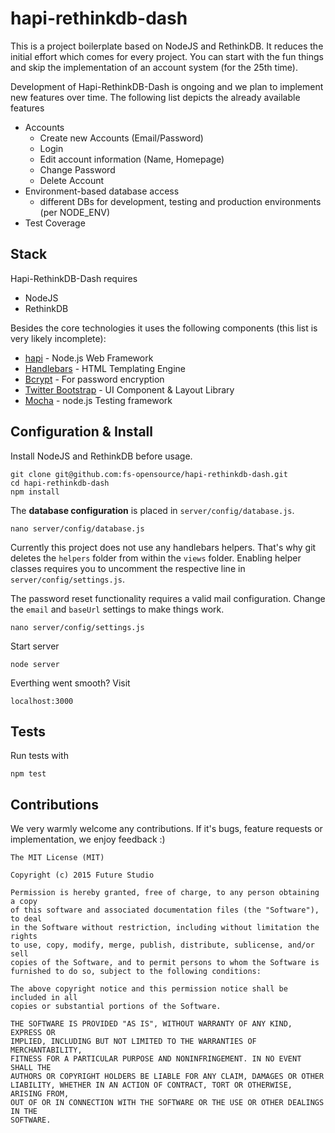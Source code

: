 hapi-rethinkdb-dash
==========================

This is a project boilerplate based on NodeJS and RethinkDB. It reduces the initial effort which comes for every project. You can start with the fun things and skip the implementation of an account system (for the 25th time).

Development of Hapi-RethinkDB-Dash is ongoing and we plan to implement new features over time. The following list depicts the already available features

- Accounts
    - Create new Accounts (Email/Password)
    - Login
    - Edit account information (Name, Homepage)
    - Change Password
    - Delete Account
- Environment-based database access
    - different DBs for development, testing and production environments (per NODE_ENV)
- Test Coverage


## Stack
Hapi-RethinkDB-Dash requires

- NodeJS
- RethinkDB

Besides the core technologies it uses the following components (this list is very likely incomplete):

- [hapi](http://hapijs.com/) - Node.js Web Framework
- [Handlebars](http://handlebarsjs.com/) - HTML Templating Engine
- [Bcrypt](https://www.npmjs.com/package/bcrypt-nodejs) - For password encryption
- [Twitter Bootstrap](http://getbootstrap.com/) - UI Component & Layout Library
- [Mocha](https://www.npmjs.com/package/mocha) - node.js Testing framework


## Configuration & Install
Install NodeJS and RethinkDB before usage.

    git clone git@github.com:fs-opensource/hapi-rethinkdb-dash.git
    cd hapi-rethinkdb-dash
    npm install

The **database configuration** is placed in `server/config/database.js`.

    nano server/config/database.js

Currently this project does not use any handlebars helpers. That's why git deletes the `helpers` folder from within the `views` folder. Enabling helper classes requires you to uncomment the respective line in `server/config/settings.js`.

The password reset functionality requires a valid mail configuration. Change the `email` and `baseUrl` settings to make things work.

    nano server/config/settings.js

Start server

    node server

Everthing went smooth? Visit

    localhost:3000


## Tests
Run tests with

    npm test


## Contributions
We very warmly welcome any contributions. If it's bugs, feature requests or implementation, we enjoy feedback :)

    The MIT License (MIT)

    Copyright (c) 2015 Future Studio

    Permission is hereby granted, free of charge, to any person obtaining a copy
    of this software and associated documentation files (the "Software"), to deal
    in the Software without restriction, including without limitation the rights
    to use, copy, modify, merge, publish, distribute, sublicense, and/or sell
    copies of the Software, and to permit persons to whom the Software is
    furnished to do so, subject to the following conditions:

    The above copyright notice and this permission notice shall be included in all
    copies or substantial portions of the Software.

    THE SOFTWARE IS PROVIDED "AS IS", WITHOUT WARRANTY OF ANY KIND, EXPRESS OR
    IMPLIED, INCLUDING BUT NOT LIMITED TO THE WARRANTIES OF MERCHANTABILITY,
    FITNESS FOR A PARTICULAR PURPOSE AND NONINFRINGEMENT. IN NO EVENT SHALL THE
    AUTHORS OR COPYRIGHT HOLDERS BE LIABLE FOR ANY CLAIM, DAMAGES OR OTHER
    LIABILITY, WHETHER IN AN ACTION OF CONTRACT, TORT OR OTHERWISE, ARISING FROM,
    OUT OF OR IN CONNECTION WITH THE SOFTWARE OR THE USE OR OTHER DEALINGS IN THE
    SOFTWARE.
